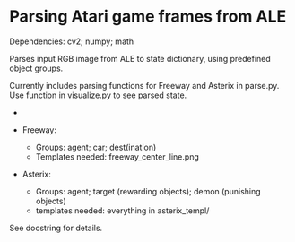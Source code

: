 # Parsing Atari game frames from ALE
Dependencies: cv2; numpy; math

Parses input RGB image from ALE to state dictionary, using predefined object groups.

Currently includes parsing functions for Freeway and Asterix in parse.py. <br>
Use function in visualize.py to see parsed state.
    
-

- Freeway: 
    - Groups: agent; car; dest(ination)
    - Templates needed: freeway_center_line.png
    
- Asterix: 
    - Groups: agent; target (rewarding objects); demon (punishing objects)
    - templates needed: everything in asterix_templ/
    
See docstring for details.
